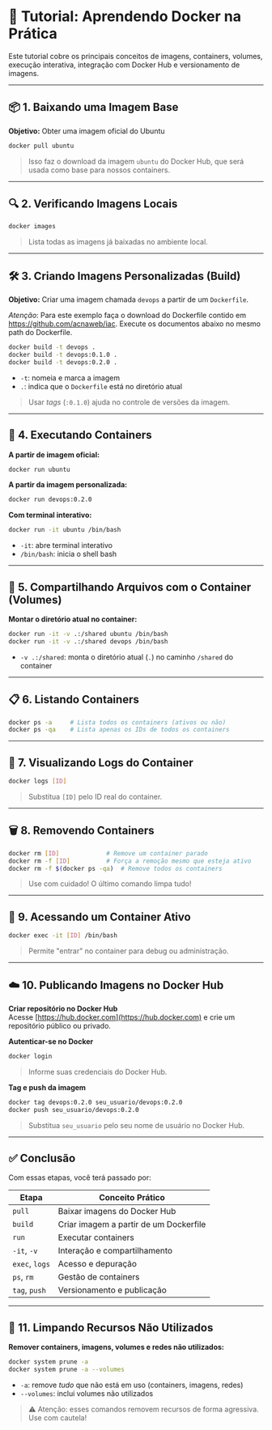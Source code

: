 
# 🐳 Tutorial: Aprendendo Docker na Prática

Este tutorial cobre os principais conceitos de imagens, containers, volumes, execução interativa, integração com Docker Hub e versionamento de imagens.

---

## 📦 1. Baixando uma Imagem Base

**Objetivo:** Obter uma imagem oficial do Ubuntu

```bash
docker pull ubuntu
```

> Isso faz o download da imagem `ubuntu` do Docker Hub, que será usada como base para nossos containers.

---

## 🔍 2. Verificando Imagens Locais

```bash
docker images
```

> Lista todas as imagens já baixadas no ambiente local.

---

## 🛠️ 3. Criando Imagens Personalizadas (Build)

**Objetivo:** Criar uma imagem chamada `devops` a partir de um `Dockerfile`.

*Atenção*: Para este exemplo faça o download do Dockerfile contido em https://github.com/acnaweb/iac. Execute os documentos abaixo no mesmo path do Dockerfile.

```bash
docker build -t devops .
docker build -t devops:0.1.0 .
docker build -t devops:0.2.0 .
```

- `-t`: nomeia e marca a imagem
- `.`: indica que o `Dockerfile` está no diretório atual

> Usar *tags* (`:0.1.0`) ajuda no controle de versões da imagem.

---

## 🚀 4. Executando Containers

**A partir de imagem oficial:**

```bash
docker run ubuntu
```

**A partir da imagem personalizada:**

```bash
docker run devops:0.2.0
```

**Com terminal interativo:**

```bash
docker run -it ubuntu /bin/bash
```

- `-it`: abre terminal interativo
- `/bin/bash`: inicia o shell bash

---

## 🔄 5. Compartilhando Arquivos com o Container (Volumes)

**Montar o diretório atual no container:**

```bash
docker run -it -v .:/shared ubuntu /bin/bash
docker run -it -v .:/shared devops /bin/bash
```

- `-v .:/shared`: monta o diretório atual (`.`) no caminho `/shared` do container

---

## 📋 6. Listando Containers

```bash
docker ps -a     # Lista todos os containers (ativos ou não)
docker ps -qa    # Lista apenas os IDs de todos os containers
```

---

## 🧾 7. Visualizando Logs do Container

```bash
docker logs [ID]
```

> Substitua `[ID]` pelo ID real do container.

---

## 🗑️ 8. Removendo Containers

```bash
docker rm [ID]             # Remove um container parado
docker rm -f [ID]          # Força a remoção mesmo que esteja ativo
docker rm -f $(docker ps -qa)  # Remove todos os containers
```

> Use com cuidado! O último comando limpa tudo!

---

## 🧠 9. Acessando um Container Ativo

```bash
docker exec -it [ID] /bin/bash
```

> Permite "entrar" no container para debug ou administração.

---

## ☁️ 10. Publicando Imagens no Docker Hub

**Criar repositório no Docker Hub**  
Acesse [https://hub.docker.com](https://hub.docker.com) e crie um repositório público ou privado.

**Autenticar-se no Docker**

```bash
docker login
```

> Informe suas credenciais do Docker Hub.

**Tag e push da imagem**

```bash
docker tag devops:0.2.0 seu_usuario/devops:0.2.0
docker push seu_usuario/devops:0.2.0
```

> Substitua `seu_usuario` pelo seu nome de usuário no Docker Hub.

---

## ✅ Conclusão

Com essas etapas, você terá passado por:

| Etapa                    | Conceito Prático                      |
|-------------------------|----------------------------------------|
| `pull`                  | Baixar imagens do Docker Hub           |
| `build`                 | Criar imagem a partir de um Dockerfile |
| `run`                   | Executar containers                    |
| `-it`, `-v`             | Interação e compartilhamento           |
| `exec`, `logs`          | Acesso e depuração                     |
| `ps`, `rm`              | Gestão de containers                   |
| `tag`, `push`           | Versionamento e publicação             |


---

## 🧹 11. Limpando Recursos Não Utilizados

**Remover containers, imagens, volumes e redes não utilizados:**

```bash
docker system prune -a
docker system prune -a --volumes
```

- `-a`: remove *tudo* que não está em uso (containers, imagens, redes)
- `--volumes`: inclui volumes não utilizados

> ⚠️ Atenção: esses comandos removem recursos de forma agressiva. Use com cautela!
